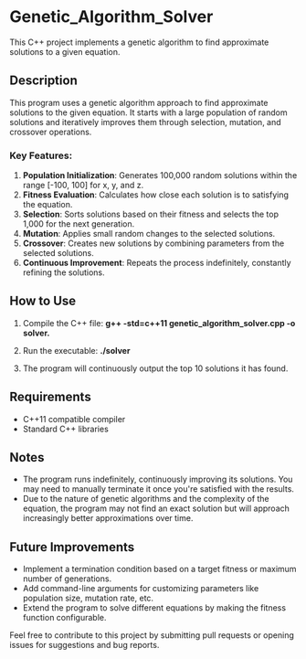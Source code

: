 # Genetic_Algorithm_Solver
This C++ project implements a genetic algorithm to find approximate solutions to a given equation.


## Description

This program uses a genetic algorithm approach to find approximate solutions to the given equation. It starts with a large population of random solutions and iteratively improves them through selection, mutation, and crossover operations.

### Key Features:

1. **Population Initialization**: Generates 100,000 random solutions within the range [-100, 100] for x, y, and z.
2. **Fitness Evaluation**: Calculates how close each solution is to satisfying the equation.
3. **Selection**: Sorts solutions based on their fitness and selects the top 1,000 for the next generation.
4. **Mutation**: Applies small random changes to the selected solutions.
5. **Crossover**: Creates new solutions by combining parameters from the selected solutions.
6. **Continuous Improvement**: Repeats the process indefinitely, constantly refining the solutions.

## How to Use

1. Compile the C++ file:
**g++ -std=c++11 genetic_algorithm_solver.cpp -o solver.**

2. Run the executable:
**./solver**

3. The program will continuously output the top 10 solutions it has found.

## Requirements

- C++11 compatible compiler
- Standard C++ libraries

## Notes

- The program runs indefinitely, continuously improving its solutions. You may need to manually terminate it once you're satisfied with the results.
- Due to the nature of genetic algorithms and the complexity of the equation, the program may not find an exact solution but will approach increasingly better approximations over time.

## Future Improvements

- Implement a termination condition based on a target fitness or maximum number of generations.
- Add command-line arguments for customizing parameters like population size, mutation rate, etc.
- Extend the program to solve different equations by making the fitness function configurable.

Feel free to contribute to this project by submitting pull requests or opening issues for suggestions and bug reports.
